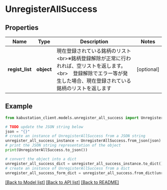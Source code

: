# UnregisterAllSuccess


## Properties

Name | Type | Description | Notes
------------ | ------------- | ------------- | -------------
**regist_list** | **object** | 現在登録されている銘柄のリスト&lt;br&gt;※銘柄登録解除が正常に行われれば、空リストを返します。&lt;br&gt;　登録解除でエラー等が発生した場合、現在登録されている銘柄のリストを返します | [optional] 

## Example

```python
from kabustation_client.models.unregister_all_success import UnregisterAllSuccess

# TODO update the JSON string below
json = "{}"
# create an instance of UnregisterAllSuccess from a JSON string
unregister_all_success_instance = UnregisterAllSuccess.from_json(json)
# print the JSON string representation of the object
print(UnregisterAllSuccess.to_json())

# convert the object into a dict
unregister_all_success_dict = unregister_all_success_instance.to_dict()
# create an instance of UnregisterAllSuccess from a dict
unregister_all_success_form_dict = unregister_all_success.from_dict(unregister_all_success_dict)
```
[[Back to Model list]](../README.md#documentation-for-models) [[Back to API list]](../README.md#documentation-for-api-endpoints) [[Back to README]](../README.md)


